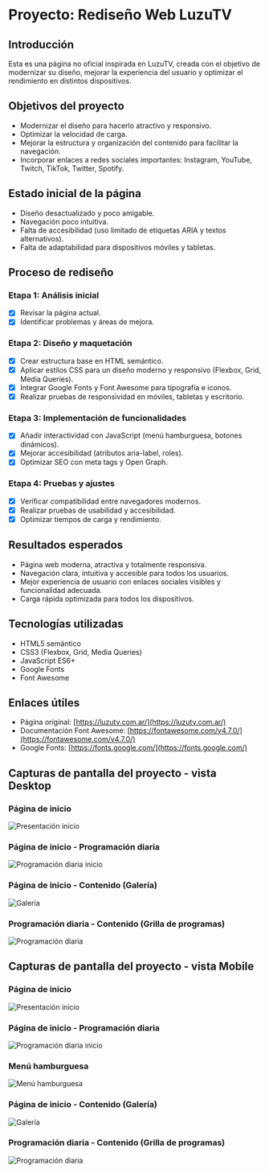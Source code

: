 # Proyecto: Rediseño Web LuzuTV

## Introducción
Esta es una página no oficial inspirada en LuzuTV, creada con el objetivo de modernizar su diseño, mejorar la experiencia del usuario y optimizar el rendimiento en distintos dispositivos.

## Objetivos del proyecto
- Modernizar el diseño para hacerlo atractivo y responsivo.
- Optimizar la velocidad de carga.
- Mejorar la estructura y organización del contenido para facilitar la navegación.
- Incorporar enlaces a redes sociales importantes: Instagram, YouTube, Twitch, TikTok, Twitter, Spotify.

## Estado inicial de la página
- Diseño desactualizado y poco amigable.
- Navegación poco intuitiva.
- Falta de accesibilidad (uso limitado de etiquetas ARIA y textos alternativos).
- Falta de adaptabilidad para dispositivos móviles y tabletas.

## Proceso de rediseño

### Etapa 1: Análisis inicial
- [x] Revisar la página actual.
- [x] Identificar problemas y áreas de mejora.

### Etapa 2: Diseño y maquetación
- [x] Crear estructura base en HTML semántico.
- [x] Aplicar estilos CSS para un diseño moderno y responsivo (Flexbox, Grid, Media Queries).
- [x] Integrar Google Fonts y Font Awesome para tipografía e iconos.
- [x] Realizar pruebas de responsividad en móviles, tabletas y escritorio.

### Etapa 3: Implementación de funcionalidades
- [x] Añadir interactividad con JavaScript (menú hamburguesa, botones dinámicos).
- [x] Mejorar accesibilidad (atributos aria-label, roles).
- [x] Optimizar SEO con meta tags y Open Graph.

### Etapa 4: Pruebas y ajustes
- [x] Verificar compatibilidad entre navegadores modernos.
- [x] Realizar pruebas de usabilidad y accesibilidad.
- [x] Optimizar tiempos de carga y rendimiento.

## Resultados esperados
- Página web moderna, atractiva y totalmente responsiva.
- Navegación clara, intuitiva y accesible para todos los usuarios.
- Mejor experiencia de usuario con enlaces sociales visibles y funcionalidad adecuada.
- Carga rápida optimizada para todos los dispositivos.

## Tecnologías utilizadas
- HTML5 semántico
- CSS3 (Flexbox, Grid, Media Queries)
- JavaScript ES6+
- Google Fonts
- Font Awesome

## Enlaces útiles
- Página original: [https://luzutv.com.ar/](https://luzutv.com.ar/)
- Documentación Font Awesome: [https://fontawesome.com/v4.7.0/](https://fontawesome.com/v4.7.0/)
- Google Fonts: [https://fonts.google.com/](https://fonts.google.com/)









## Capturas de pantalla del proyecto - vista Desktop
### Página de inicio
![Presentación inicio](img/readme/vista-descktop/presentacion-index.png)

### Página de inicio - Programación diaria
![Programación diaria inicio](img/readme/vista-descktop/presentacion-programacion-diaria.png)

### Página de inicio - Contenido (Galería)
![Galería](img/readme/vista-descktop/contenido-galeria-index.png)

### Programación diaria - Contenido (Grilla de programas)
![Programación diaria](img/readme/vista-descktop/contenido-grilla-programacion-diaria.png)















## Capturas de pantalla del proyecto - vista Mobile
### Página de inicio
![Presentación inicio](img/readme/vista-mobile/presentacion-index-mobile.png)

### Página de inicio - Programación diaria
![Programación diaria inicio](img/readme/vista-mobile/presentacion-programacion-diaria-mobile.png)

### Menú hamburguesa
![Menú hamburguesa](img/readme/vista-mobile/menu-hamburguesa-mobile.png)

### Página de inicio - Contenido (Galería)
![Galería](img/readme/vista-mobile/contenido-galeria-index-mobile.png)

### Programación diaria - Contenido (Grilla de programas)
![Programación diaria](img/readme/vista-mobile/contenido-grilla-programacion-diaria-mobile.png)
